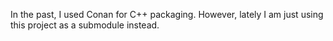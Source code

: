 In the past, I used Conan for C++ packaging. However, lately I am just using this project as a submodule instead.

